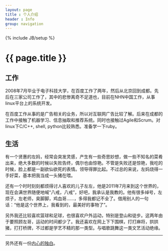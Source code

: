 ```yaml
---
layout: page
title : 个人介绍
header : Info
group: navigation
---
```

{% include JB/setup %}

<h1 class="emphnext">{{ page.title }}</h1>

## 工作

2008年7月毕业于电子科技大学，在百度工作了两年，然后从北京回到成都。先后在三家公司工作了，其中的悲惨离奇不足道也，目前在NHN中国工作，从事linux平台上的系统开发。

在百度工作从事的是广告相关的业务，所以对互联网广告比较了解。后来在成都的工作中接触了机器学习、信息抽取和推荐系统。同时也接触过Agile和Scrum。对linux下C/C++, shell, python比较熟悉。准备学一下ruby。

## 生活

有一个贤惠的左妈，经常会突发灵感，产生有一些奇思妙想，做一些不知名的菜肴出来，绝大多数的时候以失败告终，偶尔也由惊艳。不管是失败还是惊艳，我吃的时候，脸上都是一副欲仙欲死的表情。领导得罪比起。不过总的来说，左妈烧得一手好菜，基本把我当成一头猪在喂。

还有一个时时刻刻都烦得讨人喜欢的儿子左左，他是2011年7月来到这个世界的，现在会满世界随便地喊“八戒，八戒”，好吧，我承认是我教的。他有很多绰号，左烦子，左老师，臭脚脚，鸡血哥……，多得我都记不全了。借用别人的一句话：“他是这个世界上，我看到的，最美好的事物了”。

另外我还比较喜欢篮球和足球，也很喜欢户外运动，特别是登山和徒步。这两年由于要照顾左哥，运动的时间都少了。我还喜欢在网上下下围棋，打打麻将，拱拱猪，打打桥牌，不过都是学艺不精的那一类型。与唱歌跳舞这一类文艺活动绝缘。

-----

另外还有一份[内心的独白](/tech/about/)。
